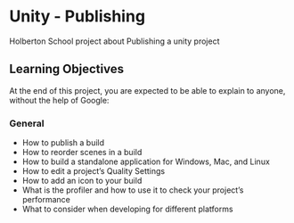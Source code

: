 # Unity -  Publishing
Holberton School project about Publishing a unity project

## Learning Objectives
At the end of this project, you are expected to be able to explain to anyone, without the help of Google:

### General
- How to publish a build
- How to reorder scenes in a build
- How to build a standalone application for Windows, Mac, and Linux
- How to edit a project’s Quality Settings
- How to add an icon to your build
- What is the profiler and how to use it to check your project’s performance
- What to consider when developing for different platforms

